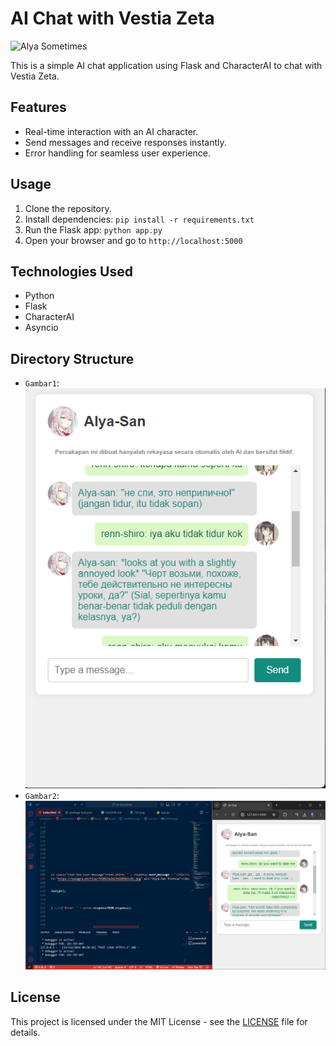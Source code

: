 # AI Chat with Vestia Zeta

![Alya Sometimes](https://telegra.ph/file/742023e1b134dd96b5c61.jpg)

This is a simple AI chat application using Flask and CharacterAI to chat with Vestia Zeta.

## Features

- Real-time interaction with an AI character.
- Send messages and receive responses instantly.
- Error handling for seamless user experience.

## Usage

1. Clone the repository.
2. Install dependencies: `pip install -r requirements.txt`
3. Run the Flask app: `python app.py`
4. Open your browser and go to `http://localhost:5000`

## Technologies Used

- Python
- Flask
- CharacterAI
- Asyncio

## Directory Structure

- `Gambar1`: ![Example Image](template/ss2.png)
- `Gambar2`: ![Example Image](template/ss.png)

## License

This project is licensed under the MIT License - see the [LICENSE](LICENSE) file for details.
